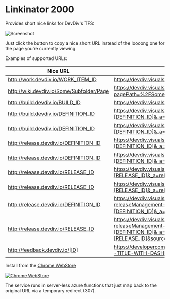 # Linkinator 2000

Provides short nice links for DevDiv's TFS:

![Screenshot](https://raw.githubusercontent.com/kzu/Linkinator/master/img/screenshot.png)

Just click the button to copy a nice short URL instead of the loooong one for the page you're currently viewing.

Examples of supported URLs:


| Nice URL | Original URL |
| ------------ |-------------|
| http://work.devdiv.io/WORK_ITEM_ID | https://devdiv.visualstudio.com/DevDiv/_workitems/edit/[WORK_ITEM_ID] |
| http://wiki.devdiv.io/Some/Subfolder/Page | https://devdiv.visualstudio.com/DevDiv/_wiki/wikis/DevDiv.wiki?pagePath=%2FSome%2FSubfolder%2FPage |
| http://build.devdiv.io/BUILD_ID | https://devdiv.visualstudio.com/DevDiv/_build/index?buildId=[BUILD_ID] |
| http://build.devdiv.io/DEFINITION_ID | https://devdiv.visualstudio.com/DevDiv/_build/index?definitionId=[DEFINITION_ID]&_a=completed |
| http://build.devdiv.io/DEFINITION_ID | https://devdiv.visualstudio.com/DevDiv/DevDiv%20Team/_build?definitionId=[DEFINITION_ID]&_a=summary
| http://release.devdiv.io/DEFINITION_ID | https://devdiv.visualstudio.com/DevDiv/_release?definitionId=[DEFINITION_ID]&_a=releases |
| http://release.devdiv.io/DEFINITION_ID | https://devdiv.visualstudio.com/DevDiv/_releaseDefinition?definitionId=[DEFINITION_ID]&_a=environments-editor-preview |
| http://release.devdiv.io/RELEASE_ID | https://devdiv.visualstudio.com/DevDiv/_release?releaseId=[RELEASE_ID]&_a=release-summary |
| http://release.devdiv.io/RELEASE_ID | https://devdiv.visualstudio.com/DevDiv/_releaseProgress?releaseId=[RELEASE_ID]&_a=release-pipeline-progress |
| http://release.devdiv.io/DEFINITION_ID | https://devdiv.visualstudio.com/DevDiv/_apps/hub/ms.vss-releaseManagement-web.hub-explorer?definitionId=[DEFINITION_ID]&_a=releases |
| http://release.devdiv.io/RELEASE_ID | https://devdiv.visualstudio.com/DevDiv/_apps/hub/ms.vss-releaseManagement-web.hub-explorer?definitionId=[DEFINITION_ID]&_a=release-summary&releaseId=[RELEASE_ID]&source=ReleaseExplorer |
| http://feedback.devdiv.io/[ID] | https://developercommunity.visualstudio.com/content/problem/[ID]/[LOOONG-TITLE-WITH-DASHES].html |

Install from the [Chrome WebStore](https://goo.gl/u5ADhC)

[![Chrome WebStore](https://raw.githubusercontent.com/kzu/Linkinator/master/img/webstore.png)](https://goo.gl/u5ADhC)

The service runs in server-less azure functions that just map back to the original URL via a temporary redirect (307).